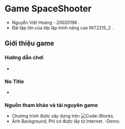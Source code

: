 # Game SpaceShooter
- Nguyễn Việt Hoàng - 20020196 .
- Bài tập lớn của lớp lập trình nâng cao INT2215_2 .
## Giới thiệu game
### Hướng dẫn chơi
-
### No Title
-
### Nguồn tham khảo và tài nguyên game
- Chương trình được xây dựng trên  ![Code::Blocks](https://www.codeblocks.org/). 
- Ảnh Background, Phi cơ được lấy từ Internet.
-Demo: 
